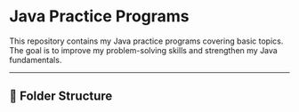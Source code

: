 # Java Practice Programs

This repository contains my Java practice programs covering basic topics.  
The goal is to improve my problem-solving skills and strengthen my Java fundamentals.

---

## 📂 Folder Structure

